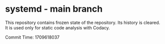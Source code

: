 # systemd - main branch

This repository contains frozen state of the repository.
Its history is cleared. It is used only for static code
analysis with Codacy.

Commit Time: 1709618037